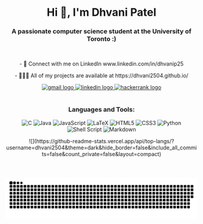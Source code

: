 <h1 align="center">Hi 👋, I'm Dhvani Patel</h1>
<h3 align="center">A passionate computer science student at the University of Toronto :)</h3>

<br>

<p align=center>- 🤝 Connect with me on LinkedIn www.linkedin.com/in/dhvanip25

<p align=center>- 👩🏻‍💻 All of my projects are available at https://dhvani2504.github.io/

<div align="center">
  <a href="dhvanip08@gmail.com" target="_blank">
    <img src="https://img.shields.io/static/v1?message=Gmail&logo=gmail&label=&color=D14836&logoColor=white&labelColor=&style=for-the-badge" height="35" alt="gmail logo"  />
  </a>
  <a href="https://www.linkedin.com/in/dhvanip25/" target="_blank">
    <img src="https://img.shields.io/static/v1?message=LinkedIn&logo=linkedin&label=&color=0077B5&logoColor=white&labelColor=&style=for-the-badge" height="35" alt="linkedin logo"  />
  </a>
  <a href="https://www.hackerrank.com/profile/dhvanip08" target="_blank">
    <img src="https://img.shields.io/static/v1?message=HackerRank&logo=hackerrank&label=&color=2EC866&logoColor=white&labelColor=&style=for-the-badge" height="35" alt="hackerrank logo"  />
  </a>
</div>

<br>

###

<h3 align="center">Languages and Tools:</h3>

<div align="center">
  
![C](https://img.shields.io/badge/c-%2300599C.svg?style=for-the-badge&logo=c&logoColor=white) ![Java](https://img.shields.io/badge/java-%23ED8B00.svg?style=for-the-badge&logo=openjdk&logoColor=white) ![JavaScript](https://img.shields.io/badge/javascript-%23323330.svg?style=for-the-badge&logo=javascript&logoColor=%23F7DF1E) ![LaTeX](https://img.shields.io/badge/latex-%23008080.svg?style=for-the-badge&logo=latex&logoColor=white) ![HTML5](https://img.shields.io/badge/html5-%23E34F26.svg?style=for-the-badge&logo=html5&logoColor=white) ![CSS3](https://img.shields.io/badge/css3-%231572B6.svg?style=for-the-badge&logo=css3&logoColor=white) ![Python](https://img.shields.io/badge/python-3670A0?style=for-the-badge&logo=python&logoColor=ffdd54) ![Shell Script](https://img.shields.io/badge/shell_script-%23121011.svg?style=for-the-badge&logo=gnu-bash&logoColor=white) ![Markdown](https://img.shields.io/badge/markdown-%23000000.svg?style=for-the-badge&logo=markdown&logoColor=white)

</div>

<p align="center">
![](https://github-readme-stats.vercel.app/api/top-langs/?username=dhvani2504&theme=dark&hide_border=false&include_all_commits=false&count_private=false&layout=compact)
</p>

###

<br clear="both">

<p align="center">
  <img src="https://raw.githubusercontent.com/Eurus-Holmes/Eurus-Holmes/output/github-contribution-grid-snake.svg" />
</p>

###
